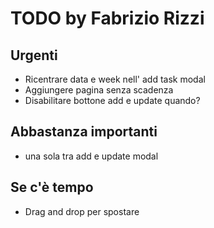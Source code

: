 # TODO by Fabrizio Rizzi
## Urgenti
* Ricentrare data e week nell' add task modal
* Aggiungere pagina senza scadenza
* Disabilitare bottone add e update quando?
## Abbastanza importanti
* una sola tra add e update modal
## Se c'è tempo
* Drag and drop per spostare